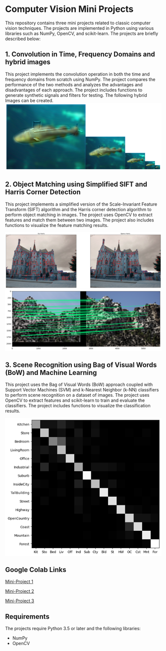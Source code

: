# Computer Vision Mini Projects

This repository contains three mini projects related to classic computer vision techniques. The projects are implemented in Python using various libraries such as NumPy, OpenCV, and scikit-learn. The projects are briefly described below:

## 1. Convolution in Time, Frequency Domains and hybrid images

This project implements the convolution operation in both the time and frequency domains from scratch using NumPy. The project compares the performance of the two methods and analyzes the advantages and disadvantages of each approach. The project includes functions to generate synthetic signals and filters for testing. The following hybrid Images can be created.
![Sample Image 1](photos/hybrid.png)
## 2. Object Matching using Simplified SIFT and Harris Corner Detection

This project implements a simplified version of the Scale-Invariant Feature Transform (SIFT) algorithm and the Harris corner detection algorithm to perform object matching in images. The project uses OpenCV to extract features and match them between two images. The project also includes functions to visualize the feature matching results.

![Sample Image 1](photos/harris.png)
![Sample Image 1](photos/SIFT.png)
## 3. Scene Recognition using Bag of Visual Words (BoW) and Machine Learning

This project uses the Bag of Visual Words (BoW) approach coupled with Support Vector Machines (SVM) and k-Nearest Neighbor (k-NN) classifiers to perform scene recognition on a dataset of images. The project uses OpenCV to extract features and scikit-learn to train and evaluate the classifiers. The project includes functions to visualize the classification results.

![Sample Image 1](photos/Bow.png)

## Google Colab Links
[Mini-Project 1](https://colab.research.google.com/drive/1icSGa4fHPVMRNZ8grAEVx-SpAF439BRT?usp=sharing)

[Mini-Project 2](https://colab.research.google.com/drive/1W89wwPhsq3MXeEXyh883xGnjN8beTvKS?usp=sharing)

[Mini-Project 3](https://colab.research.google.com/drive/1onSVcE9HP_GN-J4lMEbX7A9i18C4sy6A?usp=sharing)

## Requirements
The projects require Python 3.5 or later and the following libraries:

- NumPy
- OpenCV
